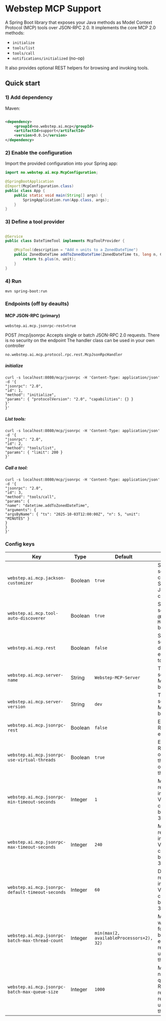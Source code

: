 # Webstep MCP Support

A Spring Boot library that exposes your Java methods as Model Context Protocol (MCP) tools over JSON-RPC 2.0. It
implements the core MCP 2.0 methods:

- `initialize`
- `tools/list`
- `tools/call`
- `notifications/initialized` (no-op)

It also provides optional REST helpers for browsing and invoking tools.

## Quick start

### 1) Add dependency

Maven:

```xml

<dependency>
    <groupId>no.webstep.ai.mcp</groupId>
    <artifactId>support</artifactId>
    <version>0.0.1</version>
</dependency>
```

### 2) Enable the configuration

Import the provided configuration into your Spring app:

```java
import no.webstep.ai.mcp.McpConfiguration;

@SpringBootApplication
@Import(McpConfiguration.class)
public class App {
    public static void main(String[] args) {
        SpringApplication.run(App.class, args);
    }
}
```

### 3) Define a tool provider

```java

@Service
public class DateTimeTool implements McpToolProvider {

    @McpTool(description = "Add n units to a ZonedDateTime")
    public ZonedDateTime addToZonedDateTime(ZonedDateTime ts, long n, ChronoUnit unit) {
        return ts.plus(n, unit);
    }
}
```

### 4) Run

```maven
mvn spring-boot:run
```

### Endpoints (off by deaults)

#### MCP JSON-RPC (primary)

`webstep.ai.mcp.jsonrpc-rest=true`

POST /mcp/jsonrpc
Accepts single or batch JSON-RPC 2.0 requests.
There is no security on the endpoint
The handler class can be used in your own controller

`no.webstep.ai.mcp.protocol.rpc.rest.McpJsonRpcHandler`

##### initialize

```
curl -s localhost:8080/mcp/jsonrpc -H 'Content-Type: application/json' -d '{
"jsonrpc": "2.0",
"id": 1,
"method": "initialize",
"params": { "protocolVersion": "2.0", "capabilities": {} }
}'
}'
```

##### List tools:

```
curl -s localhost:8080/mcp/jsonrpc -H 'Content-Type: application/json' -d '{
"jsonrpc": "2.0",
"id": 2,
"method": "tools/list",
"params": { "limit": 200 }
}'
```

##### Call a tool:

```
curl -s localhost:8080/mcp/jsonrpc -H 'Content-Type: application/json' -d '{
"jsonrpc": "2.0",
"id": 3,
"method": "tools/call",
"params": {
"name": "datetime.addToZonedDateTime",
"arguments": {
"argsByName": { "ts": "2025-10-03T12:00:00Z", "n": 5, "unit": "MINUTES" }
}
}
}'
```

### Config keys

| Key                                              | Type    | Default                                  | Description                                                                                      |
|--------------------------------------------------|---------|------------------------------------------|--------------------------------------------------------------------------------------------------|
| `webstep.ai.mcp.jackson-customizer`              | Boolean | `true`                                   | Should the server configure Spring’s default Jackson customizer.                                 |
| `webstep.ai.mcp.tool-auto-discoverer`            | Boolean | `true`                                   | Should the server install all `@McpTool` from `McpToolProvider` beans.                           |
| `webstep.ai.mcp.rest`                            | Boolean | `false`                                  | Should the server provide default REST endpoint to run tools.                                    |
| `webstep.ai.mcp.server-name`                     | String  | `Webstep-MCP-Server`                     | The reported server name. Must be non-blank.                                                     |
| `webstep.ai.mcp.server-version`                  | String  | `dev`                                    | The reported server version. Must be non-blank.                                                  |
| `webstep.ai.mcp.jsonrpc-rest`                    | Boolean | `false`                                  | Enable JSON-RPC over REST endpoint.                                                              |
| `webstep.ai.mcp.jsonrpc-use-virtual-threads`     | Boolean | `true`                                   | Execute JSON-RPC requests on virtual threads instead of platform threads.                        |
| `webstep.ai.mcp.jsonrpc-min-timeout-seconds`     | Integer | `1`                                      | Minimum per-request timeout in seconds. Values are clamped between 1 and 3600.                   |
| `webstep.ai.mcp.jsonrpc-max-timeout-seconds`     | Integer | `240`                                    | Maximum per-request timeout in seconds. Values are clamped between 1 and 3600.                   |
| `webstep.ai.mcp.jsonrpc-default-timeout-seconds` | Integer | `60`                                     | Default per-request timeout in seconds. Values are clamped between 1 and 3600.                   |
| `webstep.ai.mcp.jsonrpc-batch-max-thread-count`  | Integer | `min(max(2, availableProcessors×2), 32)` | Maximum worker threads for JSON-RPC batch execution. Only relevant if not using virtual threads. |
| `webstep.ai.mcp.jsonrpc-batch-max-queue-size`    | Integer | `1000`                                   | Maximum number of queued JSON-RPC batch requests. Only relevant if not using virtual threads.    |
